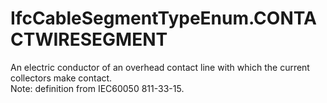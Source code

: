 IfcCableSegmentTypeEnum.CONTACTWIRESEGMENT
==========================================
An electric conductor of an overhead contact line with which the current
collectors make contact.  
Note: definition from IEC60050 811-33-15.  


